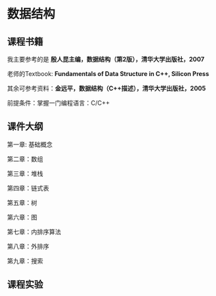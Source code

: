 # 数据结构
## 课程书籍
我主要参考的是 **殷人昆主编，数据结构（第2版），清华大学出版社，2007**

老师的Textbook: **Fundamentals of Data Structure in C++, Silicon Press**

其余可参考资料：**金远平，数据结构（C++描述），清华大学出版社，2005**

前提条件：掌握一门编程语言：C/C++
## 课件大纲
第一章: 基础概念

第二章：数组

第三章：堆栈

第四章：链式表

第五章：树

第六章：图

第七章：内排序算法

第八章：外排序

第九章：搜索
## 课程实验
